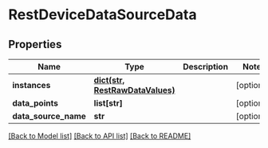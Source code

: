 # RestDeviceDataSourceData

## Properties
Name | Type | Description | Notes
------------ | ------------- | ------------- | -------------
**instances** | [**dict(str, RestRawDataValues)**](RestRawDataValues.md) |  | [optional] 
**data_points** | **list[str]** |  | [optional] 
**data_source_name** | **str** |  | [optional] 

[[Back to Model list]](../README.md#documentation-for-models) [[Back to API list]](../README.md#documentation-for-api-endpoints) [[Back to README]](../README.md)


